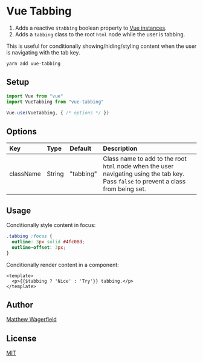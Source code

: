 # Vue Tabbing

1. Adds a reactive `$tabbing` boolean property to [Vue instances][vue-instances].
2. Adds a `tabbing` class to the root `html` node while the user is tabbing.

This is useful for conditionally showing/hiding/styling content when the user is navigating with the tab key.

    yarn add vue-tabbing

## Setup

```js
import Vue from "vue"
import VueTabbing from "vue-tabbing"

Vue.use(VueTabbing, { /* options */ })
```

## Options

| Key       | Type   | Default   | Description                                                                                                            |
| :-------- | :----- | :-------- | :--------------------------------------------------------------------------------------------------------------------- |
| className | String | "tabbing" | Class name to add to the root `html` node when the user navigating using the tab key.<br>Pass `false` to prevent a class from being set. |

## Usage

Conditionally style content in focus:

```scss
.tabbing :focus {
  outline: 3px solid #4fc08d;
  outline-offset: 3px;
}
```

Conditionally render content in a component:

```vue
<template>
  <p>{{$tabbing ? 'Nice' : 'Try'}} tabbing.</p>
</template>
```

## Author

[Matthew Wagerfield][github]

## License

[MIT][mit]

[vue-instances]: https://vuejs.org/v2/guide/instance
[mit]: https://opensource.org/licenses/MIT
[github]: https://github.com/wagerfield
